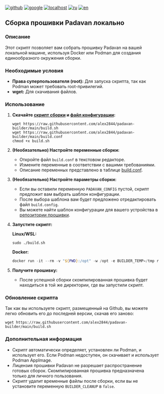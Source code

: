 [![github](https://img.shields.io/badge/GITHUB-builder-red.svg)](github.md)
[![google](https://img.shields.io/badge/GOOGLE-builder-red.svg)](google.md)
[![localhost](https://img.shields.io/badge/LOCALHOST-builder-green.svg)](localhost.md)
[![ru](https://img.shields.io/badge/lang-ru-green)](localhost.md)
[![en](https://img.shields.io/badge/lang-en-white)](../en-US/localhost.md)

## Сборка прошивки Padavan локально

### Описание

Этот скрипт позволяет вам собрать прошивку Padavan на вашей локальной машине, используя Docker или Podman для создания единообразного окружения сборки.

### Необходимые условия

* **Права суперпользователя (root):** Для запуска скрипта, так как Podman может требовать root-привилегий.
* **wget:** Для скачивания файлов.

### Использование

1. **Скачайте [скрипт сборки](../../../../raw/main/build.sh) и [файл конфигурации](../../../../raw/main/build.conf):**
    ```shell
    wget https://raw.githubusercontent.com/alex2844/padavan-builder/main/build.sh
    wget https://raw.githubusercontent.com/alex2844/padavan-builder/main/build.conf
    chmod +x build.sh
    ```

2. **(Необязательно) Настройте переменные сборки:**
    * Откройте файл `build.conf` в текстовом редакторе.
    * Измените переменные в соответствии с вашими требованиями.
    * Описание переменных представлено в таблице [build.conf](conf.md).

3. **(Необязательно) Настройте параметры сборки:**
    * Если вы оставили переменную `PADAVAN_CONFIG` пустой, скрипт предложит вам выбрать шаблон конфигурации.
    * После выбора шаблона вам будет предложено отредактировать файл `build.config`.
    * Вы можете найти шаблон конфигурации для вашего устройства в [репозитории прошивки](https://gitlab.com/hadzhioglu/padavan-ng/-/tree/master/trunk/configs/templates).

4. **Запустите скрипт:**

    **Linux/WSL:**
    ```shell
    sudo ./build.sh
    ```
    **Docker:**
    ```powershell
    docker run -it --rm -v "${PWD}:/opt" -w /opt -e BUILDER_TEMP=/tmp registry.gitlab.com/hadzhioglu/padavan-ng ./build.sh
    ```

5. **Получите прошивку:**
    * После успешной сборки скомпилированная прошивка будет находиться в той же директории, где вы запустили скрипт.

### Обновление скрипта

Так как вы используете скрипт, размещенный на Github, вы можете легко обновить его до последней версии, скачав его заново:

```shell
wget https://raw.githubusercontent.com/alex2844/padavan-builder/main/build.sh
```

### Дополнительная информация

* Скрипт автоматически определяет, установлен ли Podman, и использует его. Если Podman недоступен, он скачивает и использует Podman AppImage.
* Лицензия прошивки Padavan не разрешает распространение готовых сборок. Скомпилированная прошивка предназначена только для личного пользования.
* Скрипт удалит временные файлы после сборки, если вы не установите переменную `BUILDER_CLEANUP` в `false`.
